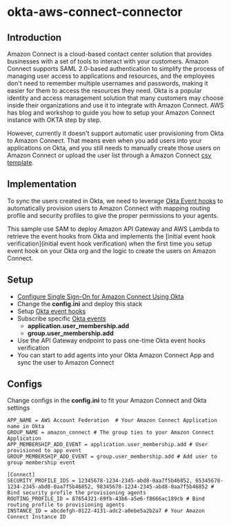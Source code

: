# okta-aws-connect-connector
## Introduction
Amazon Connect is a cloud-based contact center solution that provides businesses with a set of tools to interact with your customers. Amazon Connect supports SAML 2.0-based authentication to  simplify the process of managing user access to applications and resources, and the employees don't need to remember multiple usernames and passwords, making it easier for them to access the resources they need. Okta is a popular identity and access management solution that many customers may choose inside their organizations and use it to integrate with Amazon Connect. AWS has blog and workshop to guide you how to setup your Amazon Connect instance with OKTA step by step.

However, currently it doesn't support automatic user provisioning from Okta to Amazon Connect. That means even when you add users into your applications on Okta, and you still needs to manually create those users on Amazon Connect or upload the user list through a Amazon Connect [csv template](https://docs.aws.amazon.com/connect/latest/adminguide/user-management.html#add-users-in-bulk).

## Implementation
To sync the users created in Okta, we need to leverage [Okta Event hooks](https://help.okta.com/en-us/Content/Topics/automation-hooks/event-hooks-main.htm) to automatically provision users to Amazon Connect with mapping routing profile and security profiles to give the proper permissions to your agents.

This sample use SAM to deploy Amazon API Gateway and AWS Lambda to retrieve the event hooks from Okta and implements the [initial event hook verification](initial event hook verification) when the first time you setup event hook on your Okta org and the logic to create the users on Amazon Connect.

## Setup
* [Configure Single Sign-On for Amazon Connect Using Okta](https://aws.amazon.com/blogs/contact-center/configure-single-sign-on-for-amazon-connect-using-okta/)
* Change the **config.ini** and deploy this stack
* Setup [Okta event hooks](https://help.okta.com/en-us/Content/Topics/automation-hooks/event-hooks-main.htm)
* Subscribe specific [Okta events](https://developer.okta.com/docs/reference/api/event-types/)
  * **application.user_membership.add**
  * **group.user_membership.add**
* Use the API Gateway endpoint to pass one-time Okta event hooks verification
* You can start to add agents into your Okta Amazon Connect App and sync the user to Amazon Connect

## Configs
Change configs in the **config.ini** to fit your Amazon Connect and Okta settings

```[OKTA]
APP_NAME = AWS Account Federation  # Your Amazon Connect Application name in Okta
GROUP_NAME = amazon_connect # The group ties to your Amazon Connect Application
APP_MEMBERSHIP_ADD_EVENT = application.user_membership.add # User provisioned to app event
GROUP_MEMBERSHIP_ADD_EVENT = group.user_membership.add # Add user to group membership event

[Connect]
SECURITY_PROFILE_IDS = 12345678-1234-2345-abd8-0aa7f5b46852, 65345678-1234-2345-abd8-0aa7f5b46852, 98345678-1234-2345-abd8-0aa7f5b46852 # Bind security profile the provisioning agents
ROUTING_PROFILE_ID = 87654321-69fb-43b6-a5e6-f8666ac189cb # Bind routing profile to provisioning agents
INSTANCE_ID = abcdefgh-0122-4131-adc2-a0ebe5a2b2a7 # Your Amazon Connect Instance ID
```

